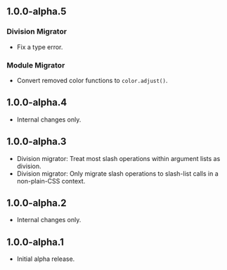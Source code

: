 ## 1.0.0-alpha.5

### Division Migrator

* Fix a type error.

### Module Migrator

* Convert removed color functions to `color.adjust()`.

## 1.0.0-alpha.4

* Internal changes only.

## 1.0.0-alpha.3

* Division migrator: Treat most slash operations within argument lists as
  division.
* Division migrator: Only migrate slash operations to slash-list calls in a
  non-plain-CSS context.

## 1.0.0-alpha.2

* Internal changes only.

## 1.0.0-alpha.1

* Initial alpha release.
